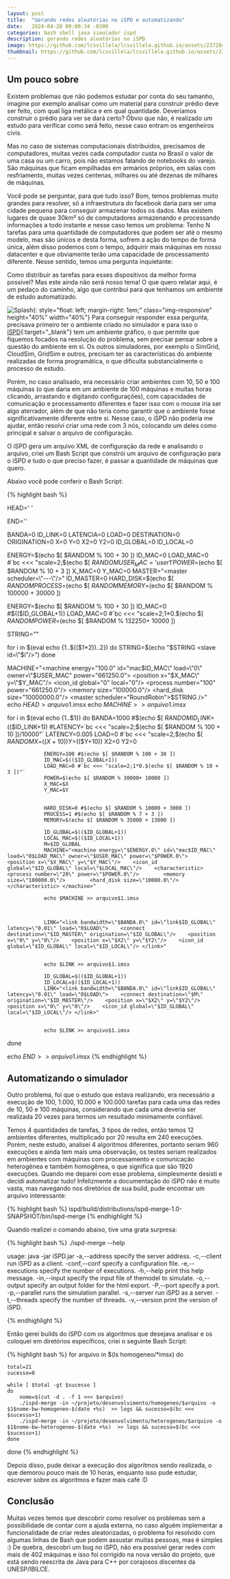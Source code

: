 ```yaml
---
layout: post
title:  "Gerando redes aleatórias no iSPD e automatizando"
date:   2024-04-28 00:00:34 -0300
categories: bash shell java simulador ispd
description: gerando redes aleatórias no iSPD
image: https://github.com/lcsvillela/lcsvillela.github.io/assets/23728459/a7bf58b2-b451-433e-a3c0-6a524481d5ba
thumbnail: https://github.com/lcsvillela/lcsvillela.github.io/assets/23728459/a7bf58b2-b451-433e-a3c0-6a524481d5ba
---
```


<h2>Um pouco sobre</h2>

Existem problemas que não podemos estudar por conta do seu tamanho, imagine por 
exemplo analisar como um material para construir prédio deve ser feito, com qual
liga metálica e em qual quantidade. Deveríamos construir o prédio para ver se
dará certo? Óbvio que não, é realizado um estudo para verificar como será feito,
nesse caso entram os engenheiros civis.

Mas no caso de sistemas computacionais distribuídos, precisamos de computadores,
muitas vezes cada computador custa no Brasil o valor de uma casa ou um carro,
pois não estamos falando de notebooks do varejo. São máquinas que ficam
empilhadas em armários próprios, em salas com resfriamento, muitas vezes
centenas, milhares ou até dezenas de milhares de máquinas.

Você pode se perguntar, para que tudo isso? Bom, temos problemas muito grandes
para resolver, só a infraestrutura do facebook daria para ser uma cidade
pequena para conseguir armazenar todos os dados. Mas existem lugares de quase
30km² só de computadores armazenando e processando informações a todo instante e
nesse caso temos um problema: Tenho N tarefas para uma quantidade de
computadores que podem ser até o mesmo modelo, mas são únicos e desta forma,
sofrem a ação do tempo de forma única, além disso podemos com o tempo, adquirir
mais máquinas em nosso datacenter e que obviamente terão uma capacidade de
processamento diferente. Nesse sentido, temos uma pergunta inquietante:

Como distribuir as tarefas para esses dispositivos da melhor forma possível? Mas
este ainda não será nosso tema! O que quero relatar aqui, é um pedaço do 
caminho, algo que contribui para que tenhamos um ambiente de estudo
automatizado.

![Splash](https://github.com/lcsvillela/lcsvillela.github.io/assets/23728459/1cb2b315-71c7-4586-b815-5b4d051279d4){: style="float: left; margin-right: 1em;" class="img-responsive" height="40%" width="40%"}
Para conseguir responder essa pergunta, precisava primeiro ter o ambiente criado
no simulador e para isso o [iSPD]{:target="\_blank"}
tem um ambiente gráfico, o que permite que
fiquemos focados na resolução do problema, sem precisar pensar sobre a questão
do ambiente em si. Os outros simuladores, por exemplo o SimGrid, CloudSim,
GridSim e outros, precisam ter as características do ambiente realizadas de
forma programática, o que dificulta substancialmente o processo de estudo.

Porém, no caso analisado, era necessário criar ambientes com 10, 50 e 100
máquinas (o que daria em um ambiente de 100 máquinas e muitas horas clicando,
arrastando e digitando configurações),
com capacidades de comunicação e processamento diferentes e fazer isso
com o mouse iria ser algo aterrador, além de que não teria como garantir que o
ambiente fosse significativamente diferente entre si. Nesse caso, o iSPD não
poderia me ajudar, então resolvi criar uma rede com 3 nós, colocando um deles
como principal e salvar o arquivo de configuração.

O iSPD gera um arquivo XML de configuração da rede e analisando o arquivo, criei
um Bash Script que constrói um arquivo de configuração para o iSPD e tudo o que
preciso fazer, é passar a quantidade de máquinas que quero.

Abaixo você pode conferir o Bash Script:

{% highlight bash %}

HEAD='<?xml version="1.0" encoding="ISO-8859-1" standalone="no"?><!DOCTYPE system SYSTEM "iSPD.dtd"><system version="2.1">    <owner id="user1" powerlimit="100.0"/>'

END='</system>'

BANDA=0
ID_LINK=0
LATENCIA=0
LOAD=0
DESTINATION=0
ORIGINATION=0
X=0
Y=0
X2=0
Y2=0
ID_GLOBAL=0
ID_LOCAL=0

ENERGY=$(echo $[ $RANDOM % 100 + 30 ])
ID_MAC=0
LOAD_MAC=0 #`bc <<< "scale=2;$(echo $[ $RANDOM % 1000 + 1 ])/1000"`
USER_MAC='user1'
POWER=$(echo $[ $RANDOM % 10 + 3 ])
X_MAC=0
Y_MAC=0
MASTER="<master scheduler=\"---\"/>"
ID_MASTER=0
HARD_DISK=$(echo $[ $RANDOM % 10000000 + 100000 ])
PROCESS=$(echo $[ $RANDOM % 7 + 3 ])
MEMORY=$(echo $[ $RANDOM % 100000 + 30000 ])

ENERGY=$(echo $[ $RANDOM % 100 + 30 ])
ID_MAC=0 #$(($ID_GLOBAL+1))
LOAD_MAC=0 #`bc <<< "scale=2;1*0.$(echo $[ $RANDOM % 10 + 9 ])"`
POWER=$(echo $[ $RANDOM % 132250+ 10000 ])

STRING=""

for i in $(eval echo {1..$(($1*2))..2})
        do
        STRING=$(echo "$STRING <slave id=\"$i\"/>")
done


MACHINE="<machine energy=\"100.0\" id=\"mac$ID_MAC\" load=\"0\" owner=\"$USER_MAC\" power=\"661250.0\">    <position x=\"$X_MAC\" y=\"$Y_MAC\"/>    <icon_id global=\"0\" local=\"0\"/>    <characteristic>        <process number=\"100\" power=\"661250.0\"/>        <memory size=\"100000.0\"/>        <hard_disk size=\"10000000.0\"/> </characteristic><master scheduler=\"RoundRobin\">$STRING </master> /></machine>"
echo $HEAD > arquivo$1.imsx
echo $MACHINE >> arquivo$1.imsx


for i in $(eval echo {1..$1})
        do
                BANDA=1000 #$(echo $[ $RANDOM % 100 + 1 ])
                ID_LINK=$(($ID_LINK+1))
                #LATENCY=`bc <<< "scale=2;$(echo $[ $RANDOM % 100 + 10 ])/10000"`
                LATENCY=0.005
                LOAD=0 #`bc <<< "scale=2;$(echo $[ $RANDOM % 1000 + 1 ])/1000"`
                X=$(($X+10))
                Y=$(($Y+10))
                X2=0
                Y2=0

                ENERGY=100 #$(echo $[ $RANDOM % 100 + 30 ])
                ID_MAC=$(($ID_GLOBAL+1))
                LOAD_MAC=0 #`bc <<< "scale=2;1*0.$(echo $[ $RANDOM % 10 + 3 ])"`
                POWER=$(echo $[ $RANDOM % 30000+ 10000 ])
                X_MAC=$X
                Y_MAC=$Y


                HARD_DISK=0 #$(echo $[ $RANDOM % 10000 + 3000 ])
                PROCESS=1 #$(echo $[ $RANDOM % 7 + 3 ])
                MEMORY=$(echo $[ $RANDOM % 35000 + 13000 ])

                ID_GLOBAL=$(($ID_GLOBAL+1))
                LOCAL_MAC=$(($ID_LOCAL+1))
                M=$ID_GLOBAL
                MACHINE="<machine energy=\"$ENERGY.0\" id=\"mac$ID_MAC\" load=\"0$LOAD_MAC\" owner=\"$USER_MAC\" power=\"$POWER.0\">    <position x=\"$X_MAC\" y=\"$Y_MAC\"/>    <icon_id global=\"$ID_GLOBAL\" local=\"$LOCAL_MAC\"/>    <characteristic>        <process number=\"20\" power=\"$POWER.0\"/>        <memory size=\"100000.0\"/>        <hard_disk size=\"10000.0\"/> </characteristic> </machine>"

                echo $MACHINE >> arquivo$1.imsx



                LINK="<link bandwidth=\"$BANDA.0\" id=\"link$ID_GLOBAL\" latency=\"0.01\" load=\"0$LOAD\">    <connect destination=\"$ID_MASTER\" origination=\"$ID_GLOBAL\"/>    <position x=\"0\" y=\"0\"/>    <position x=\"$X2\" y=\"$Y2\"/>    <icon_id global=\"$ID_GLOBAL\" local=\"$ID_LOCAL\"/> </link>"


                echo $LINK >> arquivo$1.imsx

                ID_GLOBAL=$(($ID_GLOBAL+1))
                ID_LOCAL=$(($ID_LOCAL+1))
                LINK="<link bandwidth=\"$BANDA.0\" id=\"link$ID_GLOBAL\" latency=\"0.01\" load=\"0$LOAD\">    <connect destination=\"$M\" origination=\"$ID_MASTER\"/>    <position x=\"$X2\" y=\"$Y2\"/>    <position x=\"0\" y=\"0\"/>    <icon_id global=\"$ID_GLOBAL\" local=\"$ID_LOCAL\"/> </link>"


                echo $LINK >> arquivo$1.imsx

done

echo $END >> arquivo$1.imsx
{% endhighlight %}

<h2>Automatizando o simulador</h2>

Outro problema, foi que o estudo que estava realizando, era necessário a
execução de 100, 1.000, 10.000 e 100.000 tarefas para cada uma das redes de 10,
50 e 100 máquinas, considerando que cada uma deveria ser realizada 20 vezes para
termos um resultado minimamente confiável.

Temos 4 quantidades de tarefas, 3 tipos de redes, então temos 12 ambientes
diferentes, multiplicado por 20 resulta em 240 execuções. Porém, neste estudo,
analisei 4 algoritmos diferentes, portanto seriam 960 execuções e ainda tem
mais uma observação, os testes seriam realizados em ambientes com máquinas
com processamento e comunicação heterogênea e também homogênea, o que significa 
que são 1920 execuções. Quando me deparei com esse problema, simplesmente
desisti e decidi automatizar tudo!
Infelizmente a documentação do iSPD não é muito vasta, mas navegando nos
diretórios de sua build, pude encontrar um arquivo interessante:

{% highlight bash %}
ispd/build/distributions/ispd-merge-1.0-SNAPSHOT/bin/ispd-merge
{% endhighlight %}

Quando realizei o comando abaixo, tive uma grata surpresa:

{% highlight bash %}
./ispd-merge --help

usage: java -jar iSPD.jar
 -a,--address <arg>      specify the server address.
 -c,--client             run iSPD as a client.
 -conf,--conf <arg>      specify a configuration file.
 -e,--executions <arg>   specify the number of executions.
 -h,--help               print this help message.
 -in,--input <arg>       specify the input file of themodel to simulate.
 -o,--output <arg>       specify an output folder for the html export.
 -P,--port <arg>         specify a port.
 -p,--parallel           runs the simulation parallel.
 -s,--server             run iSPD as a server.
 -t,--threads <arg>      specify the number of threads.
 -v,--version            print the version of iSPD.

{% endhighlight %}

Então gerei builds do iSPD com os algoritmos que desejava analisar e os coloquei
em diretórios específicos, criei o seguinte Bash Script:

{% highlight bash %}
for arquivo in $(ls homogeneo/*imsx)
do

    total=21
    sucesso=0

    while [ $total -gt $sucesso ]
    do
        nome=$(cut -d . -f 1 <<< $arquivo)
        ./ispd-merge -in ~/projeto/desenvolvimento/homogeneo/$arquivo -o $1$nome-bw-homogeneo-$(date +%s)  >> logs && sucesso=$(bc <<< $sucesso+1)
        ./ispd-merge -in ~/projeto/desenvolvimento/heterogeneo/$arquivo -o $1$nome-bw-heterogeneo-$(date +%s)  >> logs && sucesso=$(bc <<< $sucesso+1)
    done
done
{% endhighlight %}

Depois disso, pude deixar a execução dos algoritmos sendo realizada, o que
demorou pouco mais de 10 horas, enquanto isso pude estudar, escrever sobre
os algoritmos e fazer mais café :D


<h2>Conclusão</h2>

Muitas vezes temos que descobrir como resolver os problemas sem a possibilidade
de contar com a ajuda externa, no caso alguém implementar a funcionalidade de
criar redes aleatorizadas, o problema foi resolvido com algumas linhas de Bash
que podem assustar muitas pessoas, mas é simples :)
De quebra, descobri um bug no iSPD, não era possível gerar redes com mais de 402
máquinas e isso foi corrigido na nova versão do projeto, que está sendo
reescrita de Java para C++ por corajosos discentes da UNESP/IBILCE.

[iSPD]: https://dl.acm.org/doi/abs/10.5555/2331751.2331756?download=true
[BeautifulSoap]: https://beautiful-soup-4.readthedocs.io/en/latest/
[Quotes to Scrape]: https://quotes.toscrape.com/
[primeiro]: https://lcsvillela.github.io/nutrindo-se-da-internet-com-scrapy.html
[segundo]: https://lcsvillela.github.io/querido-diario-monitorando-governo-com-scrapy.html
[este caso que criei]: https://lcsvillela.github.io/publicando-tweet-com-python.html
[JSON]: https://pt.wikipedia.org/wiki/JSON
[Scrapy]: https://pt.wikipedia.org/wiki/Scrapy
[aqui]: https://lcsvillela.github.io/nutrindo-se-da-internet-com-scrapy.html
[spider (aranha)]: https://pt.wikipedia.org/wiki/Rastreador_web
[Americana]: https://pt.wikipedia.org/wiki/Americana
[Querido Diário]: https://queridodiario.ok.org.br/
[Open Knowledge Brasil]: https://ok.org.br/
[nesta colaboração]: https://github.com/okfn-brasil/querido-diario/issues/467
[assim ou assado, ou se é x ou y]: https://www.python.org/community/diversity/
[BeautifulSoap]: https://beautiful-soup-4.readthedocs.io/en/latest/
[Selenium]: https://selenium-python.readthedocs.io/
[vim]: https://pt.wikipedia.org/wiki/Vim
[URL]: https://pt.wikipedia.org/wiki/URL
[scrapy-splash]: https://github.com/scrapy-plugins/scrapy-splash
[processamento paralelo]: https://lcsvillela.github.io/bash-na-velocidade-da-luz.html
[explicação teórica]: https://towardsdatascience.com/web-scraping-with-scrapy-theoretical-understanding-f8639a25d9cd
[xpath]: https://pt.wikipedia.org/wiki/XPath
[vetor (array)]: https://pt.wikipedia.org/wiki/Arranjo_(computa%C3%A7%C3%A3o)
[oauth2]: https://oauth.net/2/
